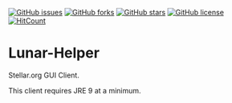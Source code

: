 [![GitHub issues](https://img.shields.io/github/issues/Triippz/Lunar-Helper.svg)](https://github.com/Triippz/Lunar-Helper/issues)
[![GitHub forks](https://img.shields.io/github/forks/Triippz/Lunar-Helper.svg)](https://github.com/Triippz/Lunar-Helper/network)
[![GitHub stars](https://img.shields.io/github/stars/Triippz/Lunar-Helper.svg)](https://github.com/Triippz/Lunar-Helper/stargazers)
[![GitHub license](https://img.shields.io/github/license/Triippz/Lunar-Helper.svg)](https://github.com/Triippz/Lunar-Helper/blob/master)
[![HitCount](http://hits.dwyl.io/triippz/Lunar-Helper.svg)](http://hits.dwyl.io/triippz/Lunar-Helper)



# Lunar-Helper
Stellar.org GUI Client.

This client requires JRE 9 at a minimum.
